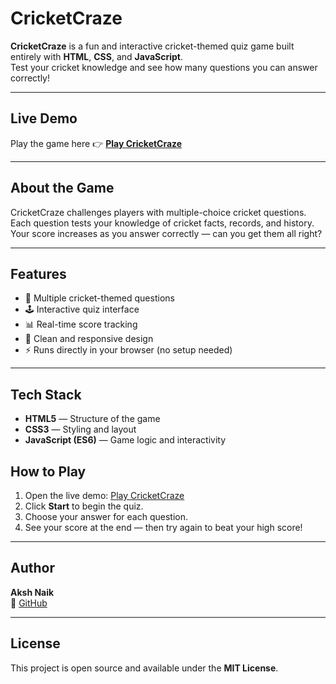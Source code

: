# CricketCraze

**CricketCraze** is a fun and interactive cricket-themed quiz game built entirely with **HTML**, **CSS**, and **JavaScript**.  
Test your cricket knowledge and see how many questions you can answer correctly!

---

## Live Demo
Play the game here 👉 **[Play CricketCraze ](https://aksh-naik.github.io/CricketCraze/)**

---

## About the Game
CricketCraze challenges players with multiple-choice cricket questions.  
Each question tests your knowledge of cricket facts, records, and history.  
Your score increases as you answer correctly — can you get them all right?

---

## Features
- 🧠 Multiple cricket-themed questions  
- 🕹️ Interactive quiz interface  
- 📊 Real-time score tracking  
- 🎨 Clean and responsive design  
- ⚡ Runs directly in your browser (no setup needed)

---

## Tech Stack
- **HTML5** — Structure of the game  
- **CSS3** — Styling and layout  
- **JavaScript (ES6)** — Game logic and interactivity



## How to Play
1. Open the live demo: [Play CricketCraze](https://aksh-naik.github.io/CricketCraze/)
2. Click **Start** to begin the quiz.
3. Choose your answer for each question.
4. See your score at the end — then try again to beat your high score!

---

## Author
**Aksh Naik**  
🔗 [GitHub ](https://github.com/AKSH-NAIK)

---

## License
This project is open source and available under the **MIT License**.
